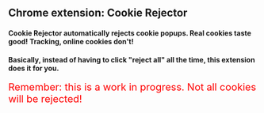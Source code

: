 ## Chrome extension: Cookie Rejector
#### Cookie Rejector automatically rejects cookie popups. Real cookies taste good! Tracking, online cookies don't!
#### Basically, instead of having to click "reject all" all the time, this extension does it for you.

<span style="color:red; font-size: 20px">Remember: this is a work in progress. Not all cookies will be rejected!</span>
